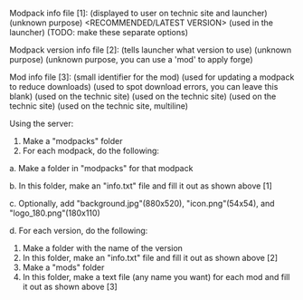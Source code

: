 Modpack info file [1]:
	<MODPACK NICE NAME> (displayed to user on technic site and launcher)
	<MODPACK LINK> (unknown purpose)
	<RECOMMENDED/LATEST VERSION> (used in the launcher) (TODO: make these separate options)

Modpack version info file [2]:
	<MINECRAFT VERSION> (tells launcher what version to use)
	<MINECRAFT MD5> (unknown purpose)
	<FORGE VERSION> (unknown purpose, you can use a 'mod' to apply forge)

Mod info file [3]:
	<SLUG> (small identifier for the mod)
	<VERSION> (used for updating a modpack to reduce downloads)
	<MD5> (used to spot download errors, you can leave this blank)
	<PRETTY NAME> (used on the technic site)
	<AUTHOR> (used on the technic site)
	<LINK> (used on the technic site)
	<DESCRIPTION> (used on the technic site, multiline)


Using the server:


1. Make a "modpacks" folder
2. For each modpack, do the following:

a. Make a folder in "modpacks" for that modpack

b. In this folder, make an "info.txt" file and fill it out as shown above [1]

c. Optionally, add "background.jpg"(880x520), "icon.png"(54x54), and "logo_180.png"(180x110)

d. For each version, do the following:

1. Make a folder with the name of the version
2. In this folder, make an "info.txt" file and fill it out as shown above [2]
3. Make a "mods" folder
4. In this folder, make a text file (any name you want) for each mod and fill it out as shown above [3]
